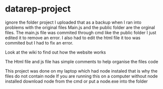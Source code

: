 # datarep-project
ignore the folder project I uploaded that as a backup when I ran into problems with the original files Main.js and the public folder
are the orginal files.
The main.js file was commited through cmd like the public folder I just edited it to remove an error. I also had to edit the html file it too was commited but I had to fix an error.

Look at the wiki to find out how the website works

The Html file and js file has simple comments to help organise the files code

This project was done on my laptop which had node instaled that is why the files do not contain node
If you are running this on a computer without node installed download node from the cmd or put a node.exe into the folder

